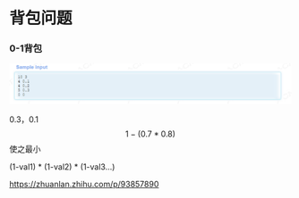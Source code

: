 # 背包问题

### 0-1背包



![image-20211110134037707](%E8%83%8C%E5%8C%85%E9%97%AE%E9%A2%98.assets/image-20211110134037707.png)

0.3，0.1
$$
1 - (0.7*0.8)
$$
 使之最小

(1-val1) * (1-val2) * (1-val3...)

https://zhuanlan.zhihu.com/p/93857890

